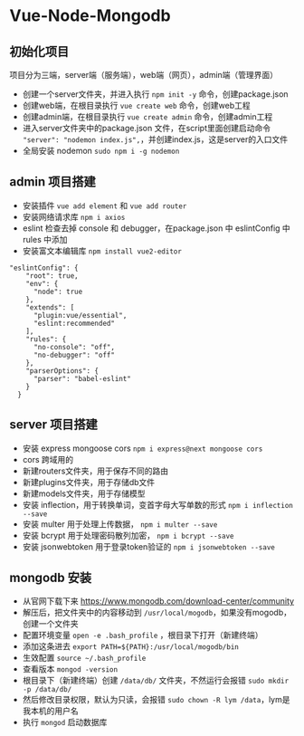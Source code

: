 # Vue-Node-Mongodb

## 初始化项目

项目分为三端，server端（服务端），web端（网页），admin端（管理界面）

* 创建一个server文件夹，并进入执行 `npm init -y` 命令，创建package.json
* 创建web端，在根目录执行 `vue create web` 命令，创建web工程
* 创建admin端，在根目录执行 `vue create admin` 命令，创建admin工程
* 进入server文件夹中的package.json 文件，在script里面创建启动命令 `"server": "nodemon index.js",`，并创建index.js，这是server的入口文件
* 全局安装 nodemon `sudo npm i -g nodemon`


## admin 项目搭建

* 安装插件 `vue add element` 和 `vue add router`
* 安装网络请求库 `npm i axios`
* eslint 检查去掉 console 和 debugger，在package.json 中 eslintConfig 中 rules 中添加
* 安装富文本编辑库 `npm install vue2-editor`

```
"eslintConfig": {
    "root": true,
    "env": {
      "node": true
    },
    "extends": [
      "plugin:vue/essential",
      "eslint:recommended"
    ],
    "rules": {
      "no-console": "off",
      "no-debugger": "off"
    },
    "parserOptions": {
      "parser": "babel-eslint"
    }
  }
```


## server 项目搭建

* 安装 express mongoose cors `npm i express@next mongoose cors`
* cors 跨域用的
* 新建routers文件夹，用于保存不同的路由
* 新建plugins文件夹，用于存储db文件
* 新建models文件夹，用于存储模型
* 安装 inflection，用于转换单词，变首字母大写单数的形式 `npm i inflection --save`
* 安装 multer 用于处理上传数据， `npm i multer --save`
* 安装 bcrypt 用于处理密码散列加密， `npm i bcrypt --save`
* 安装 jsonwebtoken 用于登录token验证的 `npm i jsonwebtoken --save`


## mongodb 安装

* 从官网下载下来 https://www.mongodb.com/download-center/community
* 解压后，把文件夹中的内容移动到 `/usr/local/mogodb`，如果没有mogodb，创建一个文件夹
* 配置环境变量 `open -e .bash_profile` ，根目录下打开（新建终端）
* 添加这条进去 `export PATH=${PATH}:/usr/local/mogodb/bin`
* 生效配置 `source ~/.bash_profile`
* 查看版本 `mongod -version`
* 根目录下（新建终端）创建 `/data/db/` 文件夹，不然运行会报错 `sudo mkdir -p /data/db/`
* 然后修改目录权限，默认为只读，会报错 `sudo chown -R lym /data`，lym是我本机的用户名
* 执行 `mongod` 启动数据库
